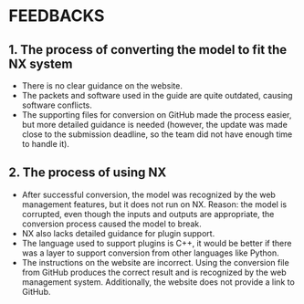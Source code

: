# FEEDBACKS  
## 1. The process of converting the model to fit the NX system  
- There is no clear guidance on the website.  
- The packets and software used in the guide are quite outdated, causing software conflicts.  
- The supporting files for conversion on GitHub made the process easier, but more detailed guidance is needed (however, the update was made close to the submission deadline, so the team did not have enough time to handle it).  
## 2. The process of using NX  
- After successful conversion, the model was recognized by the web management features, but it does not run on NX. Reason: the model is corrupted, even though the inputs and outputs are appropriate, the conversion process caused the model to break.  
- NX also lacks detailed guidance for plugin support.  
- The language used to support plugins is C++, it would be better if there was a layer to support conversion from other languages like Python.
- The instructions on the website are incorrect. Using the conversion file from GitHub produces the correct result and is recognized by the web management system. Additionally, the website does not provide a link to GitHub.
